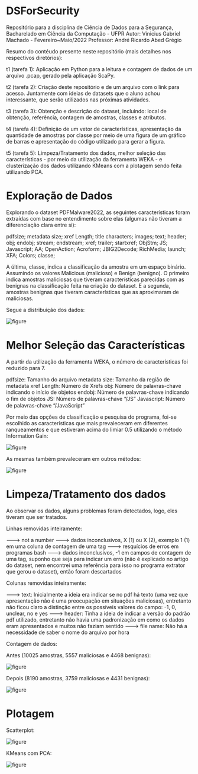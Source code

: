 # DSForSecurity
Repositório para a disciplina de Ciência de Dados para a Segurança,
Bacharelado em Ciência da Computação - UFPR
Autor: Vinicius Gabriel Machado - Fevereiro~Maio/2022
Professor: André Ricardo Abed Grégio

Resumo do contéudo presente neste repositório (mais detalhes nos respectivos diretórios):

t1 (tarefa 1): Aplicação em Python para a leitura e contagem de dados de um arquivo .pcap, gerado pela aplicação ScaPy.

t2 (tarefa 2): Criação deste repositório e de um arquivo com o link para acesso. Juntamente com ideias de datasets que o aluno achou interessante, que serão utilizados nas próximas atividades.

t3 (tarefa 3): Obtenção e descrição do dataset, incluindo: local de obtenção, referência, contagem de amostras, classes e atributos.

t4 (tarefa 4): Definição de um vetor de características, apresentação da quantidade de amostras por classe por meio de uma figura de um gráfico de barras e apresentação do código utilizado para gerar a figura.

t5 (tarefa 5): Limpeza/Tratamento dos dados, melhor seleção das características - por meio da utilização da ferramenta WEKA - e clusterização dos dados utilizando KMeans com a plotagem sendo feita utilizando PCA.

# Exploração de Dados

Explorando o dataset PDFMalware2022, as seguintes características foram extraídas com base no entendimento sobre elas (algumas não tiveram a diferenciação clara entre si):

pdfsize;
metadata size;
xref Length;
title characters;
images;
text;
header;
obj;
endobj;
stream;
endstream;
xref;
trailer;
startxref;
ObjStm;
JS;
Javascript;
AA;
OpenAction;
Acroform;
JBIG2Decode;
RichMedia;
launch;
XFA;
Colors;
classe;

A última, classe, indica a classificação da amostra em um espaço binário.
Assumindo os valores Malicious (malicioso) e Benign (benigno). O primeiro indica amostras maliciosas que tiveram características parecidas com as benignas na classificação feita na criação do dataset. E a segunda, amostras benignas que tiveram características que as aproximaram de maliciosas.

Segue a distribuição dos dados:

![figure](https://github.com/viniciusgm000/DSForSecurity/blob/main/t4/figure.png)

# Melhor Seleção das Características

A partir da utilização da ferramenta WEKA, o número de características foi reduzido para 7. 

pdfsize: Tamanho do arquivo
metadata size: Tamanho da região de metadata
xref Length: Número de Xrefs
obj: Número de palavras-chave indicando o início de objetos
endobj: Número de palavras-chave indicando o ﬁm de objetos
JS: Número de palavras-chave “/JS”
Javascript: Número de palavras-chave “/JavaScript”

Por meio das opções de classificação e pesquisa do programa, foi-se escolhido as características que mais prevaleceram em diferentes ranqueamentos e que estiveram acima do limiar 0.5 utilizando o método Information Gain:

![figure](https://github.com/viniciusgm000/DSForSecurity/blob/main/t5/weka_selection1.png)

As mesmas também prevaleceram em outros métodos:

![figure](https://github.com/viniciusgm000/DSForSecurity/blob/main/t5/weka_selection2.png)

# Limpeza/Tratamento dos dados

Ao observar os dados, alguns problemas foram detectados, logo, eles tiveram que ser tratados.

Linhas removidas inteiramente:

---> not a number
---> dados inconclusivos, X (1) ou X (2), exemplo 1 (1) em uma coluna de contagem de uma tag
---> resquícios de erros em programas bash
---> dados inconclusivos, -1 em campos de contagem de uma tag, suponho que seja para indicar um erro (não é explicado no artigo do dataset, nem encontrei uma referência para isso no programa extrator que gerou o dataset), então foram descartados

Colunas removidas inteiramente:

---> text: Inicialmente a ideia era indicar se no pdf há texto (uma vez que apresentação não é uma preocupação em situações maliciosas), entretanto não ficou claro a distinção entre os possíveis valores do campo: -1, 0, unclear, no e yes
---> header: Tinha a ideia de indicar a versão do padrão pdf utilizado, entretanto não havia uma padronização em como os dados eram apresentados e muitos não faziam sentido
---> file name: Não há a necessidade de saber o nome do arquivo por hora

Contagem de dados:

Antes (10025 amostras, 5557 maliciosas e 4468 benignas):

![figure](https://github.com/viniciusgm000/DSForSecurity/blob/main/t5/figure_before.png)

Depois (8190 amostras, 3759 maliciosas e 4431 benignas):

![figure](https://github.com/viniciusgm000/DSForSecurity/blob/main/t5/figure_after.png)

# Plotagem

Scatterplot:

![figure](https://github.com/viniciusgm000/DSForSecurity/blob/main/t5/scatterplot.png)

KMeans com PCA:

![figure](https://github.com/viniciusgm000/DSForSecurity/blob/main/t5/pca.png)
